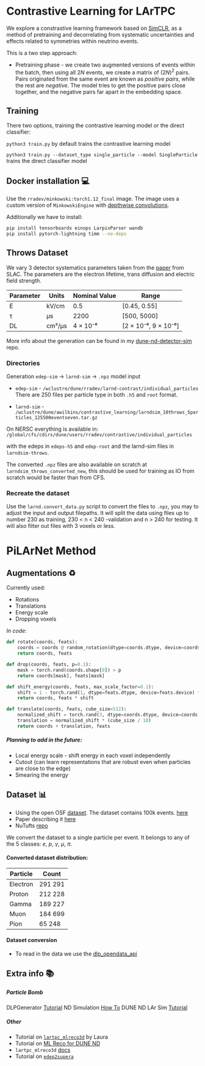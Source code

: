 
# Contrastive Learning for LArTPC
We explore a constrastive learning framework based on [SimCLR](https://arxiv.org/abs/2002.05709), as a method of pretraining and decorrelating from systematic uncertainties and effects related to symmetries within neutrino events. 

This is a two step approach:
- Pretraining phase - we create two augmented versions of events within the batch, then using all $2N$ events, we create a matrix of $(2N)^2$ pairs. Pairs originated from the same event are known as *positive pairs*, while the rest are *negative*. The model tries to get the positive pairs close together, and the negative pairs far apart in the embedding space. 

## Training 
There two options, training the contrastive learning model or the direct classifier: 

`python3 train.py` by default trains the contrastive learning model

`python3 train.py --dataset_type single_particle --model SingleParticle` trains the direct classifier model

## Docker installation :computer:
Use the `rradev/minkowski:torch1.12_final` image. 
The image uses a custom version of `MinkowskiEngine` with [depthwise convolutions](https://github.com/fededagos/MinkowskiEngine).

Additionally we have to install:

```bash
pip install tensorboardx einops LarpixParser wandb 
pip install pytorch-lightning timm --no-deps
```

## Throws Dataset 
We vary 3 detector systematics parameters taken from the [paper](https://arxiv.org/pdf/2309.04639.pdf) from SLAC. The parameters are the electron lifetime, trans diffusion and electric field strength.

| Parameter | Units      | Nominal Value | Range                 |
|-----------|------------|---------------|-----------------------|
| E         | kV/cm      | 0.5           | [0.45, 0.55]          |
| τ         | µs         | 2200          | [500, 5000]           |
| DL        | cm²/µs     | 4 × 10⁻⁶      | [2 × 10⁻⁶, 9 × 10⁻⁶]  |


More info about the generation can be found in my [dune-nd-detector-sim](https://github.com/radiradev/dune-nd-detector-sim) repo.

### Directories
Generation `edep-sim` -> `larnd-sim` -> `.npz` model input

- `edep-sim` - `/wclustre/dune/rradev/larnd-contrast/individual_particles` There are 250 files per particle type in both `.h5` and `root` format. 

- `larnd-sim` - `/wclustre/dune/awilkins/contrastive_learning/larndsim_10throws_5particles_125500eventseven.tar.gz`

On NERSC everything is available in:
```/global/cfs/cdirs/dune/users/rradev/contrastive/individual_particles``` 

with the edeps in `edeps-h5` and `edep-root` and the larnd-sim files in `larndsim-throws`.

The converted `.npz` files are also available on scratch at `larndsim_throws_converted_new`, this should be used for training as IO from scratch would be faster than from CFS.

### Recreate the dataset 
Use the `larnd.convert_data.py` script to convert the files to `.npz`, you may to adjust the input and output filepaths. It will split the data using files up to number 230 as training, 230 < n < 240 -validation and n > 240 for testing. It will also filter out files with 3 voxels or less.


# PiLArNet Method

## Augmentations :recycle:

Currently used: 
- Rotations 
- Translations 
- Energy scale  
- Dropping voxels

*In code:*
```python
def rotate(coords, feats):
    coords = coords @ random_rotation(dtype=coords.dtype, device=coords.device)
    return coords, feats

def drop(coords, feats, p=0.1):
    mask = torch.rand(coords.shape[0]) > p
    return coords[mask], feats[mask]

def shift_energy(coords, feats, max_scale_factor=0.1):
    shift = 1 - torch.rand(1, dtype=feats.dtype, device=feats.device) * max_scale_factor
    return coords, feats * shift

def translate(coords, feats, cube_size=512):
    normalized_shift = torch.rand(3, dtype=coords.dtype, device=coords.device)
    translation = normalized_shift * (cube_size / 10)
    return coords + translation, feats
```

##### Planning to add in the future:

- Local energy scale - shift energy in each voxel independently 
- Cutout (can learn representations that are robust even when particles are close to the edge)
- Smearing the energy 


## Dataset :bar_chart:
- Using the open OSF [dataset](https://osf.io/vruzp/?view_only=). The dataset contains 100k events. [here](https://osf.io/hb437/download)
- Paper describing it [here](https://arxiv.org/pdf/2006.01993.pdf)
- NuTufts [repo](https://github.com/NuTufts/pilarnet_w_larcv1)

We convert the dataset to a single particle per event. It belongs to any of the 5 classes: $e$, $p$, $\gamma$, $\mu$, $\pi$.
#### Converted dataset distribution:


| Particle | Count |
|----------|-------|
| Electron | 291 291|
| Proton   | 212 228|
| Gamma    | 189 227|
| Muon     | 184 699|
| Pion     |  65 248 |

#### Dataset conversion
 - To read in the data we use the [dlp_opendata_api](https://github.com/DeepLearnPhysics/dlp_opendata_api)


## Extra info :books:
##### Particle Bomb 
DLPGenerator [Tutorial](https://www.deeplearnphysics.org/DLPGenerator/)
ND Simulation [How To](https://hackmd.io/@CuhPVDY3Qregu7G4lr1p7A/H1d1Zj4zi)
DUNE ND LAr Sim [Tutorial](https://github.com/sam-fogarty/simulation-tutorial_DUNE-ND-LAr)
##### Other

- Tutorial on [`lartpc_mlreco3d`](http://stanford.edu/~ldomine/) by Laura
- Tutorial on [ML Reco for DUNE ND](https://indico.fnal.gov/event/50338/)
- `lartpc_mlreco3d` [docs](https://lartpc-mlreco3d.readthedocs.io/)
- Tutorial on [`edep2supera`](https://www.deeplearnphysics.org/edep2supera_tutorials/)


